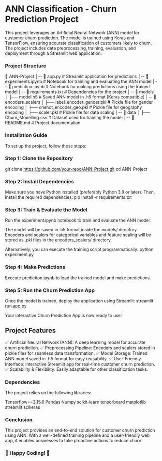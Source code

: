 # ANN Classification - Churn Prediction Project
This project leverages an Artificial Neural Network (ANN) model for customer churn prediction. The model is trained using Keras and TensorFlow, ensuring accurate classification of customers likely to churn. The project includes data preprocessing, training, evaluation, and deployment through a Streamlit web application.

### Project Structure
📂 ANN-Project
│-- 📜 app.py                     # Streamlit application for predictions
│-- 📜 experiments.ipynb            # Notebook for training and evaluating the ANN model
│-- 📜 prediction.ipynb            # Notebook for making predictions using the trained model
│-- 📜 requirements.txt            # Dependencies for the project
│-- 📂 models
│   ├── model.h5             # Saved ANN model in .h5 format (Keras compatible)
│-- 📂 encoders_scalers
│   ├── label_encoder_gender.pkl         # Pickle file for gender encoding
│   ├── onehot_encoder_geo.pkl      # Pickle file for geography encoding
│   ├── scaler.pkl                 # Pickle file for data scaling
│-- 📂 data
│   ├── Churn_Modelling.csv                # Dataset used for training the model
│-- 📜 README.md                   # Project documentation

### Installation Guide
To set up the project, follow these steps:

### Step 1: Clone the Repository
git clone https://github.com/your-repo/ANN-Project.git
cd ANN-Project

### Step 2: Install Dependencies
Make sure you have Python installed (preferably Python 3.8 or later). Then, install the required dependencies:
pip install -r requirements.txt

### Step 3: Train & Evaluate the Model
Run the experiment.ipynb notebook to train and evaluate the ANN model.

The model will be saved in .h5 format inside the models/ directory.
Encoders and scalers for categorical variables and feature scaling will be stored as .pkl files in the encoders_scalers/ directory.

Alternatively, you can execute the training script programmatically:
python experiment.py

### Step 4: Make Predictions
Execute prediction.ipynb to load the trained model and make predictions.

### Step 5: Run the Churn Prediction App
Once the model is trained, deploy the application using Streamlit:
streamlit run app.py

Your interactive Churn Prediction App is now ready to use!

## Project Features
✅ Artificial Neural Network (ANN): A deep learning model for accurate churn prediction.
✅ Preprocessing Pipeline: Encoders and scalers stored in pickle files for seamless data transformation.
✅ Model Storage: Trained ANN model saved in .h5 format for easy reusability.
✅ User-Friendly Interface: Interactive Streamlit app for real-time customer churn prediction.
✅ Scalability & Flexibility: Easily adaptable for other classification tasks.

### Dependencies
The project relies on the following libraries:

Tensorflow==2.15.0
Pandas 
Numpy 
scikit-learn
tensorboard
matplotlib
streamlit
scikeras


### Conclusion
This project provides an end-to-end solution for customer churn prediction using ANN. With a well-defined training pipeline and a user-friendly web app, it enables businesses to take proactive actions to reduce churn.

### 🚀 Happy Coding! 🚀

